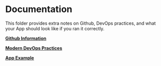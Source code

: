 # Documentation

This folder provides extra notes on Github, DevOps practices, and what your App should look like if you ran it correctly.

[**Github Information**](./Github%20Tips.md/)

[**Modern DevOps Practices**](./Github%20Tips.md/#modern-devops-practices-for-github)

[**App Example**](./App.md)
